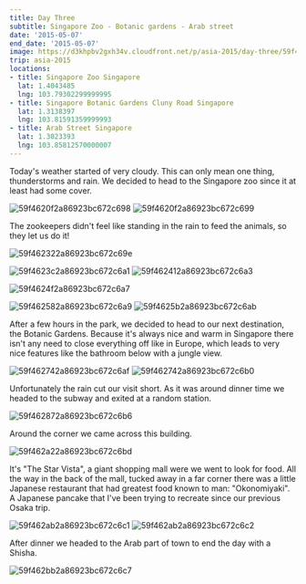```yaml
---
title: Day Three
subtitle: Singapore Zoo - Botanic gardens - Arab street
date: '2015-05-07'
end_date: '2015-05-07'
image: https://d3khpbv2gxh34v.cloudfront.net/p/asia-2015/day-three/59f461fd2a86923bc672c695.jpg
trip: asia-2015
locations:
- title: Singapore Zoo Singapore
  lat: 1.4043485
  lng: 103.79302299999995
- title: Singapore Botanic Gardens Cluny Road Singapore
  lat: 1.3138397
  lng: 103.81591359999993
- title: Arab Street Singapore
  lat: 1.3023393
  lng: 103.85812570000007
---
```


Today's weather started of very cloudy. This can only mean one thing, thunderstorms and rain. We decided to head to the Singapore zoo since it at least had some cover.

![59f4620f2a86923bc672c698](https://d3khpbv2gxh34v.cloudfront.net/p/asia-2015/day-three/59f462132a86923bc672c69a.jpg "0.667")
![59f4620f2a86923bc672c699](https://d3khpbv2gxh34v.cloudfront.net/p/asia-2015/day-three/59f462142a86923bc672c69c.jpg "1.5")

The zookeepers didn't feel like standing in the rain to feed the animals, so they let us do it!

![59f462322a86923bc672c69e](https://d3khpbv2gxh34v.cloudfront.net/p/asia-2015/day-three/59f462352a86923bc672c69f.jpg "1.5")

![59f4623c2a86923bc672c6a1](https://d3khpbv2gxh34v.cloudfront.net/p/asia-2015/day-three/59f4623e2a86923bc672c6a2.jpg "1.5")
![59f462412a86923bc672c6a3](https://d3khpbv2gxh34v.cloudfront.net/p/asia-2015/day-three/59f462442a86923bc672c6a5.jpg "1.5")

![59f4624f2a86923bc672c6a7](https://d3khpbv2gxh34v.cloudfront.net/p/asia-2015/day-three/59f462522a86923bc672c6a8.jpg "1.5")

![59f462582a86923bc672c6a9](https://d3khpbv2gxh34v.cloudfront.net/p/asia-2015/day-three/59f4625b2a86923bc672c6aa.jpg "1.5")
![59f4625b2a86923bc672c6ab](https://d3khpbv2gxh34v.cloudfront.net/p/asia-2015/day-three/59f4625d2a86923bc672c6ac.jpg "1.5")

After a few hours in the park, we decided to head to our next destination, the Botanic Gardens. Because it's always nice and warm in Singapore there isn't any need to close everything off like in Europe, which leads to very nice features like the bathroom below with a jungle view.

![59f462742a86923bc672c6af](https://d3khpbv2gxh34v.cloudfront.net/p/asia-2015/day-three/59f4627b2a86923bc672c6b4.jpg "1.5")
![59f462742a86923bc672c6b0](https://d3khpbv2gxh34v.cloudfront.net/p/asia-2015/day-three/59f462782a86923bc672c6b1.jpg "1.5")

Unfortunately the rain cut our visit short. As it was around dinner time we headed to the subway and exited at a random station.

![59f462872a86923bc672c6b6](https://d3khpbv2gxh34v.cloudfront.net/p/asia-2015/day-three/59f4628a2a86923bc672c6b7.jpg "1.506")

Around the corner we came across this building.

![59f462a22a86923bc672c6bd](https://d3khpbv2gxh34v.cloudfront.net/p/asia-2015/day-three/59f462a42a86923bc672c6be.jpg "1.5")

It's "The Star Vista", a giant shopping mall were we went to look for food. All the way in the back of the mall, tucked away in a far corner there was a little Japanese restaurant that had greatest food known to man: "Okonomiyaki". A Japanese pancake that I've been trying to recreate since our previous Osaka trip.

![59f462ab2a86923bc672c6c1](https://d3khpbv2gxh34v.cloudfront.net/p/asia-2015/day-three/59f462af2a86923bc672c6c3.jpg "1.683")
![59f462ab2a86923bc672c6c2](https://d3khpbv2gxh34v.cloudfront.net/p/asia-2015/day-three/59f462b12a86923bc672c6c4.jpg "1.5")

After dinner we headed to the Arab part of town to end the day with a Shisha.

![59f462bb2a86923bc672c6c7](https://d3khpbv2gxh34v.cloudfront.net/p/asia-2015/day-three/59f462be2a86923bc672c6c8.jpg "1.5")

